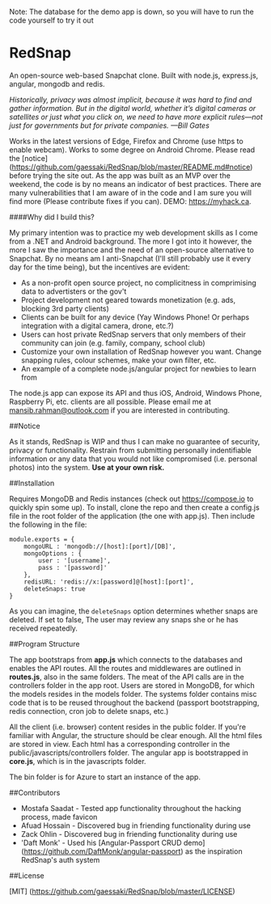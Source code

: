 Note: The database for the demo app is down, so you will have to run the code yourself to try it out

# RedSnap
An open-source web-based Snapchat clone. Built with node.js, express.js, angular, mongodb and redis.

*Historically, privacy was almost implicit, because it was hard to find and gather information. But in the digital world, whether it’s digital cameras or satellites or just what you click on, we need to have more explicit rules—not just for governments but for private companies. —Bill Gates*

Works in the latest versions of Edge, Firefox and Chrome (use https to enable webcam). Works to some degree on Android Chrome. Please read the [notice] (https://github.com/gaessaki/RedSnap/blob/master/README.md#notice) before trying the site out. As the app was built as an MVP over the weekend, the code is by no means an indicator of best practices. There are many vulnerabilities that I am aware of in the code and I am sure you will find more (Please contribute fixes if you can). DEMO: https://myhack.ca.

####Why did I build this?

My primary intention was to practice my web development skills as I come from a .NET and Android background. The more I got into it however, the more I saw the importance and the need of an open-source alternative to Snapchat. By no means am I anti-Snapchat (I'll still probably use it every day for the time being), but the incentives are evident:

* As a non-profit open source project, no complicitness in comprimising data to advertisters or the gov't
* Project development not geared towards monetization (e.g. ads, blocking 3rd party clients)
* Clients can be built for any device (Yay Windows Phone! Or perhaps integration with a digital camera, drone, etc.?)
* Users can host private RedSnap servers that only members of their community can join (e.g. family, company, school club)
* Customize your own installation of RedSnap however you want. Change snapping rules, colour schemes, make your own filter, etc.
* An example of a complete node.js/angular project for newbies to learn from

The node.js app can expose its API and thus iOS, Android, Windows Phone, Raspberry Pi, etc. clients are all possible. Please email me at mansib.rahman@outlook.com if you are interested in contributing.

##Notice

As it stands, RedSnap is WIP and thus I can make no guarantee of security, privacy or functionality. Restrain from submitting personally indentifiable information or any data that you would not like compromised (i.e. personal photos) into the system. **Use at your own risk.**

##Installation

Requires MongoDB and Redis instances (check out https://compose.io to quickly spin some up). To install, clone the repo and then create a config.js file in the root folder of the application (the one with app.js). Then include the following in the file:

```
module.exports = {
    mongoURL : 'mongodb://[host]:[port]/[DB]',
    mongoOptions : {
        user : '[username]',
        pass : '[password]'
    },
    redisURL: 'redis://x:[password]@[host]:[port]',
    deleteSnaps: true
}
```
As you can imagine, the ```deleteSnaps``` option determines whether snaps are deleted. If set to false, The user may review any snaps she or he has received repeatedly.

##Program Structure

The app bootstraps from **app.js** which connects to the databases and enables the API routes. All the routes and middlewares are outlined in **routes.js**, also in the same folders. The meat of the API calls are in the controllers folder in the app root. Users are stored in MongoDB, for which the models resides in the models folder. The systems folder contains misc code that is to be reused throughout the backend (passport bootstrapping, redis connection, cron job to delete snaps, etc.)

All the client (i.e. browser) content resides in the public folder. If you're familiar with Angular, the structure should be clear enough. All the html files are stored in view. Each html has a corresponding controller in the public/javascripts/controllers folder. The angular app is bootstrapped in **core.js**, which is in the javascripts folder.

The bin folder is for Azure to start an instance of the app.

##Contributors

* Mostafa Saadat - Tested app functionality throughout the hacking process, made favicon
* Afuad Hossain - Discovered bug in friending functionality during use
* Zack Ohlin - Discovered bug in friending functionality during use 
* 'Daft Monk' - Used his [Angular-Passport CRUD demo] (https://github.com/DaftMonk/angular-passport) as the inspiration RedSnap's auth system

##License

[MIT] (https://github.com/gaessaki/RedSnap/blob/master/LICENSE)
